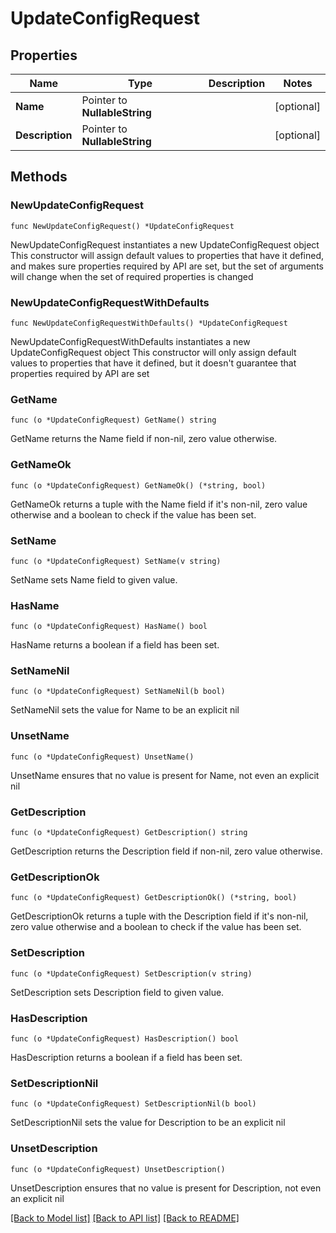 # UpdateConfigRequest

## Properties

Name | Type | Description | Notes
------------ | ------------- | ------------- | -------------
**Name** | Pointer to **NullableString** |  | [optional] 
**Description** | Pointer to **NullableString** |  | [optional] 

## Methods

### NewUpdateConfigRequest

`func NewUpdateConfigRequest() *UpdateConfigRequest`

NewUpdateConfigRequest instantiates a new UpdateConfigRequest object
This constructor will assign default values to properties that have it defined,
and makes sure properties required by API are set, but the set of arguments
will change when the set of required properties is changed

### NewUpdateConfigRequestWithDefaults

`func NewUpdateConfigRequestWithDefaults() *UpdateConfigRequest`

NewUpdateConfigRequestWithDefaults instantiates a new UpdateConfigRequest object
This constructor will only assign default values to properties that have it defined,
but it doesn't guarantee that properties required by API are set

### GetName

`func (o *UpdateConfigRequest) GetName() string`

GetName returns the Name field if non-nil, zero value otherwise.

### GetNameOk

`func (o *UpdateConfigRequest) GetNameOk() (*string, bool)`

GetNameOk returns a tuple with the Name field if it's non-nil, zero value otherwise
and a boolean to check if the value has been set.

### SetName

`func (o *UpdateConfigRequest) SetName(v string)`

SetName sets Name field to given value.

### HasName

`func (o *UpdateConfigRequest) HasName() bool`

HasName returns a boolean if a field has been set.

### SetNameNil

`func (o *UpdateConfigRequest) SetNameNil(b bool)`

 SetNameNil sets the value for Name to be an explicit nil

### UnsetName
`func (o *UpdateConfigRequest) UnsetName()`

UnsetName ensures that no value is present for Name, not even an explicit nil
### GetDescription

`func (o *UpdateConfigRequest) GetDescription() string`

GetDescription returns the Description field if non-nil, zero value otherwise.

### GetDescriptionOk

`func (o *UpdateConfigRequest) GetDescriptionOk() (*string, bool)`

GetDescriptionOk returns a tuple with the Description field if it's non-nil, zero value otherwise
and a boolean to check if the value has been set.

### SetDescription

`func (o *UpdateConfigRequest) SetDescription(v string)`

SetDescription sets Description field to given value.

### HasDescription

`func (o *UpdateConfigRequest) HasDescription() bool`

HasDescription returns a boolean if a field has been set.

### SetDescriptionNil

`func (o *UpdateConfigRequest) SetDescriptionNil(b bool)`

 SetDescriptionNil sets the value for Description to be an explicit nil

### UnsetDescription
`func (o *UpdateConfigRequest) UnsetDescription()`

UnsetDescription ensures that no value is present for Description, not even an explicit nil

[[Back to Model list]](../README.md#documentation-for-models) [[Back to API list]](../README.md#documentation-for-api-endpoints) [[Back to README]](../README.md)


